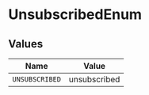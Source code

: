 # UnsubscribedEnum


## Values

| Name           | Value          |
| -------------- | -------------- |
| `UNSUBSCRIBED` | unsubscribed   |